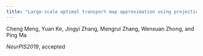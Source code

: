 ```yaml
---
title: "Large-scale optimal transport map approximation using projection pursuit"
---
```

Cheng Meng, Yuan Ke, Jingyi Zhang, Mengrui Zhang, Wenxuan Zhong, and Ping Ma

*NeurPIS2019*, accepted
